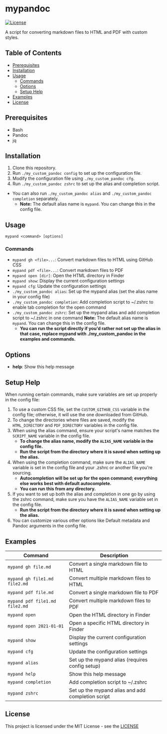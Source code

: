 # mypandoc

[![License](https://img.shields.io/badge/License-MIT-blue.svg)](https://opensource.org/licenses/MIT)

A script for converting markdown files to HTML and PDF with custom styles.

## Table of Contents

- [Prerequisites](#prerequisites)
- [Installation](#installation)
- [Usage](#usage)
  - [Commands](#commands)
  - [Options](#options)
  - [Setup Help](#setup-help)
- [Examples](#examples)
- [License](#license)

## Prerequisites

- Bash
- Pandoc
- jq

## Installation

1. Clone this repository.
2. Run `./my_custom_pandoc config` to set up the configuration file. 
3. Modify the configuration file using `./my_custom_pandoc cfg`.
4. Run `./my_custom_pandoc zshrc` to set up the alias and completion script.
- You can also run `./my_custom_pandoc alias` and `./my_custom_pandoc completion` separately.
  - **Note:** The default alias name is `mypand`. You can change this in the config file.

## Usage

`mypand <command> [options]`

### Commands

- `mypand gh <file>...`: Convert markdown files to HTML using GitHub CSS
- `mypand pdf <file>...`: Convert markdown files to PDF
- `mypand open [dir]`: Open the HTML directory in Finder
- `mypand show`: Display the current configuration settings
- `mypand cfg`: Update the configuration settings
- `./my_custom_pandoc alias`: Set up the mypand alias (set the alias name in your config file)
- `./my_custom_pandoc completion`: Add completion script to ~/.zshrc to enable tab completion for the open command
- `./my_custom_pandoc zshrc`: Set up the mypand alias and add completion script to ~/.zshrc in one command
**Note:** The default alias name is `mypand`. You can change this in the config file.
  - **You can run the script directly if you'd rather not set up the alias in that case, replace mypand with ./my_custom_pandoc in the examples and commands.**

## Options

- **help**: Show this help message

## Setup Help

When running certain commands, make sure variables are set up properly in the config file:

1. To use a custom CSS file, set the `CUSTOM_GITHUB_CSS` variable in the config file; otherwise, it will use the one downloaded from GitHub.
2. To change the directories where files are saved, modify the `HTML_DIRECTORY` and `PDF_DIRECTORY` variables in the config file.
3. When using the alias command, ensure your script's name matches the `SCRIPT_NAME` variable in the config file.
   - **To change the alias name, modify the `ALIAS_NAME` variable in the config file.**
   - **Run the script from the directory where it is saved when setting up the alias.**
4. When using the completion command, make sure the `ALIAS_NAME` variable is set in the config file and your .zshrc or another file you're sourcing.
   - **Autocompletion will be set up for the open command; everything else works best with default autocomplete.**
   - **You can run this from any directory.**
5. If you want to set up both the alias and completion in one go by using the zshrc command, make sure you have the `ALIAS_NAME` variable set in the config file.
   - **Run the script from the directory where it is saved when setting up the alias.**
6. You can customize various other options like Default metadata and Pandoc arguments in the config file.

## Examples

| Command                        | Description                                       |
| ------------------------------ | ------------------------------------------------- |
| `mypand gh file.md`            | Convert a single markdown file to HTML            |
| `mypand gh file1.md file2.md`  | Convert multiple markdown files to HTML           |
| `mypand pdf file.md`           | Convert a single markdown file to PDF             |
| `mypand pdf file1.md file2.md` | Convert multiple markdown files to PDF            |
| `mypand open`                  | Open the HTML directory in Finder                 |
| `mypand open 2021-01-01`       | Open a specific HTML directory in Finder          |
| `mypand show`                  | Display the current configuration settings        |
| `mypand cfg`                   | Update the configuration settings                 |
| `mypand alias`                 | Set up the mypand alias (requires config setup)   |
| `mypand help`                  | Show this help message                            |
| `mypand completion`            | Add completion script to ~/.zshrc                 |
| `mypand zshrc`                 | Set up the mypand alias and add completion script |


## License

This project is licensed under the MIT License - see the [LICENSE](LICENSE)
